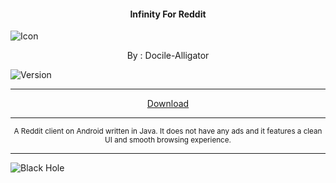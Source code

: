<h4> <p align="center"> Infinity For Reddit </p> </h4>

![Icon](https://rb.gy/ujykqf)

<p align="center"> By : Docile-Alligator </p>

![Version](https://rb.gy/advzb1)

---

<p align ="center">
<a href="https://rb.gy/q9yxi5" class="btn btn-outline-success"> Download </a>
</p>

---

<p align="center"> <sub>
A Reddit client on Android written in Java. It does not have any ads and it features a clean UI and smooth browsing experience.
</sub> </p>

---

![Black Hole](https://rb.gy/z0dyyw)

